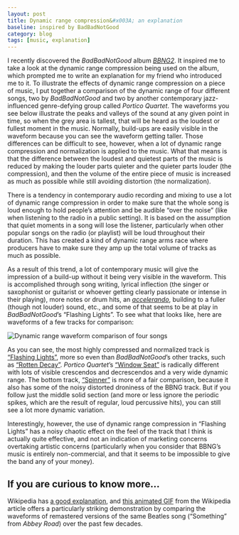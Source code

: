 ```yaml
---
layout: post
title: Dynamic range compression&#x003A; an explanation
baseline: inspired by BadBadNotGood
category: blog
tags: [music, explanation]
---
```


I recently discovered the _BadBadNotGood_ album _[BBNG2][]_. It inspired me to take a look at the dynamic range compression being used on the album, which prompted me to write an explanation for my friend who introduced me to it. To illustrate the effects of dynamic range compression on a piece of music, I put together a comparison of the dynamic range of four different songs, two by _BadBadNotGood_ and two by another contemporary jazz-influenced genre-defying group called _Portico Quartet_. The waveforms you see below illustrate the peaks and valleys of the sound at any given point in time, so when the grey area is tallest, that will be heard as the loudest or fullest moment in the music. Normally, build-ups are easily visible in the waveform because you can see the waveform getting taller. Those differences can be difficult to see, however, when a lot of dynamic range compression and normalization is applied to the music. What that means is that the difference between the loudest and quietest parts of the music is reduced by making the louder parts quieter and the quieter parts louder (the compression), and then the volume of the entire piece of music is increased as much as possible while still avoiding distortion (the normalization).

There is a tendency in contemporary audio recording and mixing to use a lot of dynamic range compression in order to make sure that the whole song is loud enough to hold people’s attention and be audible “over the noise” (like when listening to the radio in a public setting). It is based on the assumption that quiet moments in a song will lose the listener, particularly when other popular songs on the radio (or playlist) will be loud throughout their duration. This has created a kind of dynamic range arms race where producers have to make sure they amp up the total volume of tracks as much as possible.

As a result of this trend, a lot of contemporary music will give the impression of a build-up without it being very visible in the waveform. This is accomplished through song writing, lyrical inflection (the singer or saxophonist or guitarist or whoever getting clearly passionate or intense in their playing), more notes or drum hits, an _[accelerando][]_, building to a fuller (though not louder) sound, etc., and some of that seems to be at play in _BadBadNotGood_’s “Flashing Lights”. To see what that looks like, here are waveforms of a few tracks for comparison:

<p class="oversized"><img src="{{ site.base_url }}/media/waveform-comparison-full.png" alt="Dynamic range waveform comparison of four songs"></p>

As you can see, the most highly compressed and normalized track is [“Flashing Lights”][], more so even than _BadBadNotGood_’s other tracks, such as [“Rotten Decay”][]. _Portico Quartet_’s [“Window Seat”][] is radically different with lots of visible crescendos and decrescendos and a very wide dynamic range. The bottom track, [“Spinner”][] is more of a fair comparison, because it also has some of the noisy distorted droniness of the BBNG track. But if you follow just the middle solid section (and more or less ignore the periodic spikes, which are the result of regular, loud percussive hits), you can still see a lot more dynamic variation.

[BBNG2]: http://badbadnotgood.bandcamp.com/album/bbng2
[accelerando]: http://www.thefreedictionary.com/accelerando
[“Flashing Lights”]: http://badbadnotgood.bandcamp.com/track/flashing-lights
[“Rotten Decay”]: http://badbadnotgood.bandcamp.com/track/rotten-decay-3
[“Window Seat”]: http://www.youtube.com/watch?v=qpNXM-114WU
[“Spinner”]: http://www.youtube.com/watch?v=hVLveOhrvG8

Interestingly, however, the use of dynamic range compression in “Flashing Lights” has a noisy chaotic effect on the feel of the track that I think is actually quite effective, and not an indication of marketing concerns overtaking artistic concerns (particularly when you consider that BBNG’s music is entirely non-commercial, and that it seems to be impossible to give the band any of your money).

## If you are curious to know more…

Wikipedia has [a good explanation][wiki], and [this animated GIF][gif] from the Wikipedia article offers a particularly striking demonstration by comparing the waveforms of remastered versions of the same Beatles song (“Something” from _Abbey Road_) over the past few decades.

[wiki]: http://en.wikipedia.org/wiki/Dynamic_range_compression#Marketing
[gif]: http://en.wikipedia.org/wiki/File:Cd_loudness_trend-something.gif 'Waveform comparison of different CD releases of The Beatles’ “Something” from Abbey Road'
